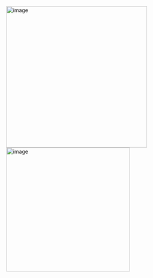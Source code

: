 
<img width="375" alt="image" src="https://github.com/karun02525/Chat-App-Compose/assets/36824081/c508f940-72e7-46b7-a8a2-2d0a46951fe8">
<img width="329" alt="image" src="https://github.com/karun02525/Chat-App-Compose/assets/36824081/fdc07db6-01d6-43bb-85c8-49fe14250c3b">

